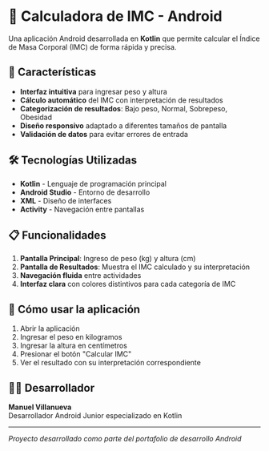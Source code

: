 # 📱 Calculadora de IMC - Android

Una aplicación Android desarrollada en **Kotlin** que permite calcular el Índice de Masa Corporal (IMC) de forma rápida y precisa.

## 🚀 Características

- **Interfaz intuitiva** para ingresar peso y altura
- **Cálculo automático** del IMC con interpretación de resultados
- **Categorización de resultados**: Bajo peso, Normal, Sobrepeso, Obesidad
- **Diseño responsivo** adaptado a diferentes tamaños de pantalla
- **Validación de datos** para evitar errores de entrada

## 🛠️ Tecnologías Utilizadas

- **Kotlin** - Lenguaje de programación principal
- **Android Studio** - Entorno de desarrollo
- **XML** - Diseño de interfaces
- **Activity** - Navegación entre pantallas

## 📋 Funcionalidades

1. **Pantalla Principal**: Ingreso de peso (kg) y altura (cm)
2. **Pantalla de Resultados**: Muestra el IMC calculado y su interpretación
3. **Navegación fluida** entre actividades
4. **Interfaz clara** con colores distintivos para cada categoría de IMC

## 🎯 Cómo usar la aplicación

1. Abrir la aplicación
2. Ingresar el peso en kilogramos
3. Ingresar la altura en centímetros
4. Presionar el botón "Calcular IMC"
5. Ver el resultado con su interpretación correspondiente

## 👨‍💻 Desarrollador

**Manuel Villanueva**  
Desarrollador Android Junior especializado en Kotlin

---
*Proyecto desarrollado como parte del portafolio de desarrollo Android*
